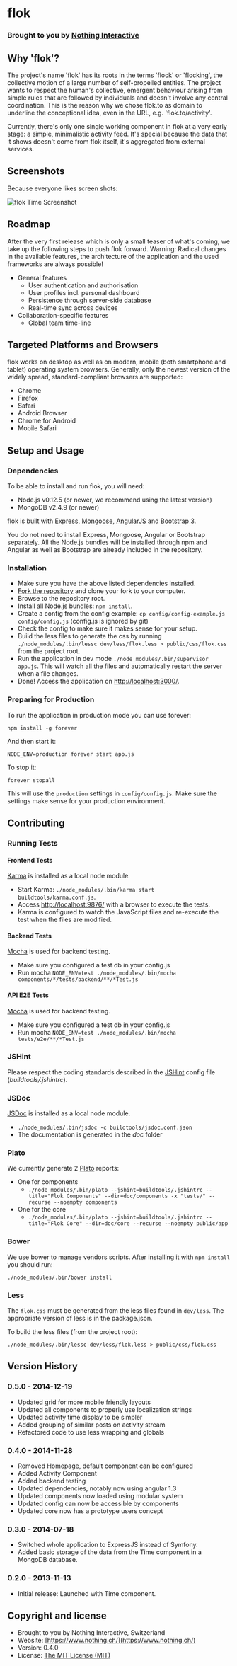 # flok

### Brought to you by [Nothing Interactive](https://www.nothing.ch)

## Why 'flok'?
The project's name 'flok' has its roots in the terms 'flock' or 'flocking', the collective motion of a large number of self-propelled entities. The project wants to respect the human's collective, emergent behaviour arising from simple rules that are followed by individuals and doesn't involve any central coordination. This is the reason why we chose flok.to as domain to underline the conceptional idea, even in the URL, e.g. 'flok.to/activity'.

Currently, there's only one single working component in flok at a very early stage: a simple, minimalistic activity feed. It's special because the data that it shows doesn't come from flok itself, it's aggregated from external services.

## Screenshots
Because everyone likes screen shots:

![flok Time Screenshot](impressions/timeScreenshot.png)

## Roadmap
After the very first release which is only a small teaser of what's coming, we take up the following steps to push flok forward. Warning: Radical changes in the available features, the architecture of the application and the used frameworks are always possible!

* General features
    * User authentication and authorisation
    * User profiles incl. personal dashboard
    * Persistence through server-side database
    * Real-time sync across devices
* Collaboration-specific features
    * Global team time-line

## Targeted Platforms and Browsers
flok works on desktop as well as on modern, mobile (both smartphone and tablet) operating system browsers. Generally, only the newest version of the widely spread, standard-compliant browsers are supported:

* Chrome
* Firefox
* Safari
* Android Browser
* Chrome for Android
* Mobile Safari

## Setup and Usage
### Dependencies
To be able to install and run flok, you will need:

* Node.js v0.12.5 (or newer, we recommend using the latest version)
* MongoDB v2.4.9 (or newer)

flok is built with [Express](http://expressjs.com/), [Mongoose](http://mongoosejs.com/), [AngularJS](http://angularjs.org/) and [Bootstrap 3](http://getbootstrap.com/).

You do not need to install Express, Mongoose, Angular or Bootstrap separately. All the Node.js bundles will be installed through npm and Angular as well as Bootstrap are already included in the repository.

### Installation
* Make sure you have the above listed dependencies installed.
* [Fork the repository](https://help.github.com/articles/fork-a-repo) and clone your fork to your computer.
* Browse to the repository root.
* Install all Node.js bundles: `npm install`.
* Create a config from the config example: `cp config/config-example.js config/config.js` (config.js is ignored by git)
* Check the config to make sure it makes sense for your setup.
* Build the less files to generate the css by running `./node_modules/.bin/lessc dev/less/flok.less > public/css/flok.css` from the project root.
* Run the application in dev mode `./node_modules/.bin/supervisor app.js`. This will watch all the files and automatically restart the server when a file changes.
* Done! Access the application on [http://localhost:3000/](http://localhost:3000/).

### Preparing for Production
To run the application in production mode you can use forever:

    npm install -g forever

And then start it:

    NODE_ENV=production forever start app.js

To stop it:

    forever stopall

This will use the `production` settings in `config/config.js`. Make sure the settings make sense for your production environment.

## Contributing
### Running Tests

#### Frontend Tests
[Karma](http://karma-runner.github.io/) is installed as a local node module.

* Start Karma: `./node_modules/.bin/karma start buildtools/karma.conf.js`.
* Access [http://localhost:9876/](http://localhost:9876/) with a browser to execute the tests.
* Karma is configured to watch the JavaScript files and re-execute the test when the files are modified.

#### Backend Tests
[Mocha](http://visionmedia.github.io/mocha/) is used for backend testing.

* Make sure you configured a test db in your config.js
* Run mocha `NODE_ENV=test ./node_modules/.bin/mocha components/*/tests/backend/**/*Test.js`

#### API E2E Tests

[Mocha](http://visionmedia.github.io/mocha/) is used for backend testing.

* Make sure you configured a test db in your config.js
* Run mocha `NODE_ENV=test ./node_modules/.bin/mocha tests/e2e/**/*Test.js`

### JSHint
Please respect the coding standards described in the [JSHint](http://www.jshint.com/) config file (_buildtools/.jshintrc_).

### JSDoc
[JSDoc](https://github.com/jsdoc3/jsdoc) is installed as a local node module.

* `./node_modules/.bin/jsdoc -c buildtools/jsdoc.conf.json`
* The documentation is generated in the _doc_ folder

### Plato

We currently generate 2 [Plato](https://github.com/es-analysis/plato) reports:

* One for components
  * `./node_modules/.bin/plato --jshint=buildtools/.jshintrc --title="Flok Components" --dir=doc/components -x "tests/" --recurse --noempty components`
* One for the core
  * `./node_modules/.bin/plato --jshint=buildtools/.jshintrc --title="Flok Core" --dir=doc/core --recurse --noempty public/app`

### Bower
We use bower to manage vendors scripts. After installing it with `npm install` you should run:

    ./node_modules/.bin/bower install

### Less
The `flok.css` must be generated from the less files found in `dev/less`. The appropriate version of less is
in the package.json.

To build the less files (from the project root):

    ./node_modules/.bin/lessc dev/less/flok.less > public/css/flok.css

## Version History

### 0.5.0 - 2014-12-19
* Updated grid for more mobile friendly layouts
* Updated all components to properly use localization strings
* Updated activity time display to be simpler
* Added grouping of similar posts on activity stream
* Refactored code to use less wrapping and globals

### 0.4.0 - 2014-11-28
* Removed Homepage, default component can be configured
* Added Activity Component
* Added backend testing
* Updated dependencies, notably now using angular 1.3
* Updated components now loaded using modular system
* Updated config can now be accessible by components
* Updated core now has a prototype users concept

### 0.3.0 - 2014-07-18
* Switched whole application to ExpressJS instead of Symfony.
* Added basic storage of the data from the Time component in a MongoDB database.

### 0.2.0 - 2013-11-13
* Initial release: Launched with Time component.

## Copyright and license
* Brought to you by Nothing Interactive, Switzerland
* Website: [https://www.nothing.ch/](https://www.nothing.ch/)
* Version: 0.4.0
* License: [The MIT License (MIT)](http://opensource.org/licenses/MIT)
